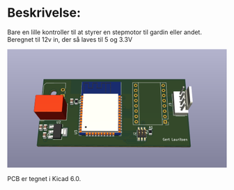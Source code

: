 # Beskrivelse:

Bare en lille kontroller til at styrer en stepmotor til gardin eller andet. Beregnet til 12v in, der så laves til 5 og 3.3V

![PCB_3d](PCB_3d.png)

PCB er tegnet i Kicad 6.0.
